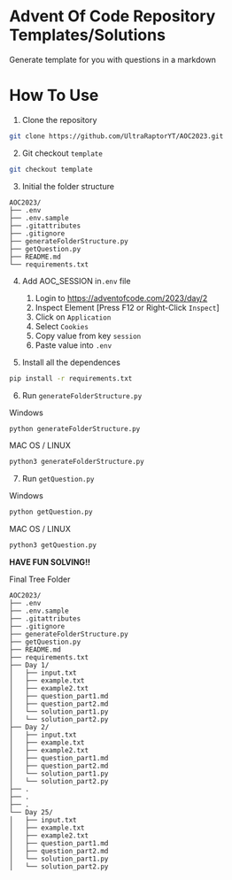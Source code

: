# Advent Of Code Repository Templates/Solutions

Generate template for you with questions in a markdown

# How To Use
1. Clone the repository
```bash
git clone https://github.com/UltraRaptorYT/AOC2023.git
```

2. Git checkout `template`
```bash
git checkout template
```

3. Initial the folder structure
```
AOC2023/
├── .env
├── .env.sample
├── .gitattributes
├── .gitignore
├── generateFolderStructure.py
├── getQuestion.py
├── README.md
└── requirements.txt
```

4. Add AOC_SESSION in`.env` file
    1. Login to <https://adventofcode.com/2023/day/2>
    2. Inspect Element [Press F12 or Right-Click `Inspect`]
    3. Click on `Application`
    4. Select `Cookies`
    5. Copy value from key `session`
    6. Paste value into `.env`

5. Install all the dependences
```bash
pip install -r requirements.txt
```

6. Run `generateFolderStructure.py`

Windows
```bash
python generateFolderStructure.py
```
MAC OS / LINUX
```bash
python3 generateFolderStructure.py
```

7. Run `getQuestion.py`

Windows
```bash
python getQuestion.py
```
MAC OS / LINUX
```bash
python3 getQuestion.py
```

**HAVE FUN SOLVING!!**

Final Tree Folder
```
AOC2023/
├── .env
├── .env.sample
├── .gitattributes
├── .gitignore
├── generateFolderStructure.py
├── getQuestion.py
├── README.md
├── requirements.txt
├── Day 1/
│   ├── input.txt
│   ├── example.txt
│   ├── example2.txt
│   ├── question_part1.md
│   ├── question_part2.md
│   └── solution_part1.py
│   └── solution_part2.py
├── Day 2/
│   ├── input.txt
│   ├── example.txt
│   ├── example2.txt
│   ├── question_part1.md
│   ├── question_part2.md
│   └── solution_part1.py
│   └── solution_part2.py
├── .
├── .
├── .
└── Day 25/
│   ├── input.txt
│   ├── example.txt
│   ├── example2.txt
│   ├── question_part1.md
│   ├── question_part2.md
│   └── solution_part1.py
│   └── solution_part2.py
```
